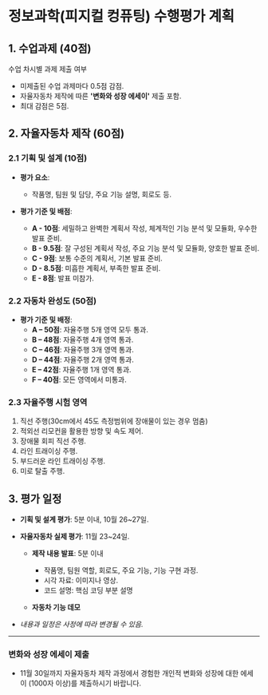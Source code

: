 # 정보과학(피지컬 컹퓨팅) 수행평가 계획

## 1. 수업과제 (40점)
수업 차시별 과제 제출 여부 
  - 미제출된 수업 과제마다 0.5점 감점.
  - 자율자동차 제작에 따른 **'변화와 성장 에세이'** 제출 포함.
  - 최대 감점은 5점.

## 2. 자율자동차 제작 (60점)

### 2.1 기획 및 설계 (10점)

- **평가 요소**: 
  - 작품명, 팀원 및 담당, 주요 기능 설명, 회로도 등.

- **평가 기준 및 배점**:
  - **A - 10점**: 세밀하고 완벽한 계획서 작성, 체계적인 기능 분석 및 모듈화, 우수한 발표 준비.
  - **B - 9.5점**: 잘 구성된 계획서 작성, 주요 기능 분석 및 모듈화, 양호한 발표 준비.
  - **C - 9점**: 보통 수준의 계획서, 기본 발표 준비.
  - **D - 8.5점**: 미흡한 계획서, 부족한 발표 준비.
  - **E - 8점**: 발표 미참가.

### 2.2 자동차 완성도 (50점)

- **평가 기준 및 배정**:
  - **A – 50점**: 자율주행 5개 영역 모두 통과.
  - **B – 48점**: 자율주행 4개 영역 통과.
  - **C – 46점**: 자율주행 3개 영역 통과.
  - **D – 44점**: 자율주행 2개 영역 통과.
  - **E – 42점**: 자율주행 1개 영역 통과.
  - **F – 40점**: 모든 영역에서 미통과.

### 2.3 자율주행 시험 영역

1. 직선 주행(30cm에서 45도 측정범위에  장애물이 있는 경우 멈춤)
3. 적외선 리모컨을 활용한 방향 및 속도 제어.
4. 장애물 회피 직선 주행.
5. 라인 트래이싱 주행.
6. 부드러운 라인 트래이싱 주행.
7. 미로 탈출 주행.

## 3. 평가 일정 

- **기획 및 설계 평가**: 5분 이내, 10월 26~27일.
  
- **자율자동차 실제 평가**: 11월 23~24일.
  - **제작 내용 발표**: 5분 이내
    - 작품명, 팀원 역할, 회로도, 주요 기능, 기능 구현 과정.
    - 시각 자료: 이미지나 영상.
    - 코드 설명: 핵심 코딩 부분 설명
     
  - **자동차 기능 데모** 
  
- *내용과 일정은 사정에 따라 변경될 수 있음.*

---

### 변화와 성장 에세이 제출

- 11월 30일까지 자율자동차 제작 과정에서 경험한 개인적 변화와 성장에 대한 에세이 (1000자 이상)를 제출하시기 바랍니다.

